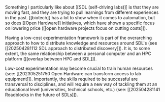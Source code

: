 Something I particularly like about [[SDL (self-driving labs)]] is that they are moving fast, and they are trying to pull learnings from different experiences in the past. [[biotech]] has a lot to show when it comes to automation, but so does [[Open Hardware]] initiatives, which have shown a specific focus on lowering price ([[open hardware projects focus on cutting costs]]). 

Having a low-cost experimentation framework is part of the overarching approach to how to distribute knowledge and resources around SDL's (see [[202504281112 SDL approach to distributed discovery]]). It is, to some extent, the same relationship between a personal computer and an HPC platform ([[overlap between HPC and SDL]]). 

Low-cost experimentation may become crucial to train human resources (see: [[202305251750 Open Hardware can transform access to lab equipment]]). Importantly, the skills required to be successful are transversal to disciplines, and will require a new way of tackling them at an educational level (universities, technical schools, etc.) (see: [[202504281141 Roadblocks in the future of SDLs]]). 
